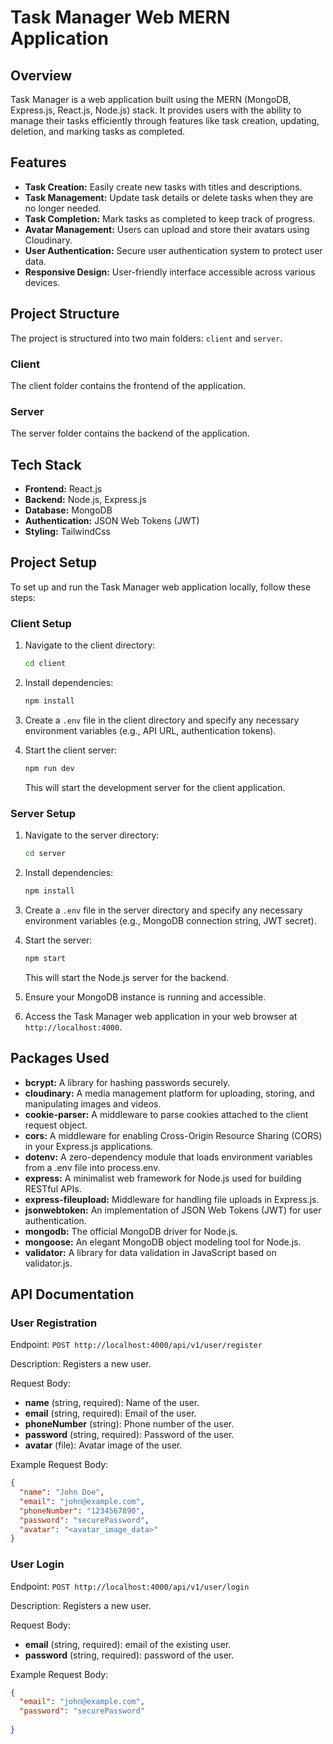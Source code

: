 # Task Manager Web MERN Application

## Overview

Task Manager is a web application built using the MERN (MongoDB, Express.js, React.js, Node.js) stack. It provides users with the ability to manage their tasks efficiently through features like task creation, updating, deletion, and marking tasks as completed.

## Features

- **Task Creation:** Easily create new tasks with titles and descriptions.
- **Task Management:** Update task details or delete tasks when they are no longer needed.
- **Task Completion:** Mark tasks as completed to keep track of progress.
- **Avatar Management:** Users can upload and store their avatars using Cloudinary.
- **User Authentication:** Secure user authentication system to protect user data.
- **Responsive Design:** User-friendly interface accessible across various devices.

## Project Structure

The project is structured into two main folders: `client` and `server`.

### Client

The client folder contains the frontend of the application.


### Server

The server folder contains the backend of the application.

## Tech Stack

- **Frontend:** React.js
- **Backend:** Node.js, Express.js
- **Database:** MongoDB
- **Authentication:** JSON Web Tokens (JWT)
- **Styling:** TailwindCss

## Project Setup

To set up and run the Task Manager web application locally, follow these steps:

### Client Setup

1. Navigate to the client directory:

    ```bash
    cd client
    ```

2. Install dependencies:

    ```bash
    npm install
    ```

3. Create a `.env` file in the client directory and specify any necessary environment variables (e.g., API URL, authentication tokens).

4. Start the client server:

    ```bash
    npm run dev
    ```

    This will start the development server for the client application.

### Server Setup

1. Navigate to the server directory:

    ```bash
    cd server
    ```

2. Install dependencies:

    ```bash
    npm install
    ```

3. Create a `.env` file in the server directory and specify any necessary environment variables (e.g., MongoDB connection string, JWT secret).

4. Start the server:

    ```bash
    npm start
    ```

    This will start the Node.js server for the backend.

5. Ensure your MongoDB instance is running and accessible.

6. Access the Task Manager web application in your web browser at `http://localhost:4000`.

## Packages Used

- **bcrypt:** A library for hashing passwords securely.
- **cloudinary:** A media management platform for uploading, storing, and manipulating images and videos.
- **cookie-parser:** A middleware to parse cookies attached to the client request object.
- **cors:** A middleware for enabling Cross-Origin Resource Sharing (CORS) in your Express.js applications.
- **dotenv:** A zero-dependency module that loads environment variables from a .env file into process.env.
- **express:** A minimalist web framework for Node.js used for building RESTful APIs.
- **express-fileupload:** Middleware for handling file uploads in Express.js.
- **jsonwebtoken:** An implementation of JSON Web Tokens (JWT) for user authentication.
- **mongodb:** The official MongoDB driver for Node.js.
- **mongoose:** An elegant MongoDB object modeling tool for Node.js.
- **validator:** A library for data validation in JavaScript based on validator.js.

## API Documentation
### User Registration

Endpoint: `POST http://localhost:4000/api/v1/user/register`

Description: Registers a new user.

Request Body:

- **name** (string, required): Name of the user.
- **email** (string, required): Email of the user.
- **phoneNumber** (string): Phone number of the user.
- **password** (string, required): Password of the user.
- **avatar** (file): Avatar image of the user.

Example Request Body:
```json
{
  "name": "John Doe",
  "email": "john@example.com",
  "phoneNumber": "1234567890",
  "password": "securePassword",
  "avatar": "<avatar_image_data>"
}
```
### User Login

Endpoint: `POST http://localhost:4000/api/v1/user/login`

Description: Registers a new user.

Request Body:

- **email** (string, required): email of the existing user.
- **password** (string, required): password of the user.

Example Request Body:
```json
{
  "email": "john@example.com",
  "password": "securePassword"
 
}
```


